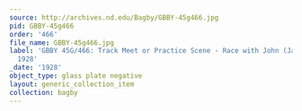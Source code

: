 ```yaml
---
source: http://archives.nd.edu/Bagby/GBBY-45g466.jpg
pid: GBBY-45g466
order: '466'
file_name: GBBY-45g466.jpg
label: 'GBBY 45G/466: Track Meet or Practice Scene - Race with John (Jack) Elder -
  1928'
_date: '1928'
object_type: glass plate negative
layout: generic_collection_item
collection: bagby
---
```

